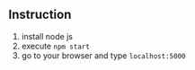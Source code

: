 ## Instruction
1. install node js
2. execute `npm start`
3. go to your browser and type `localhost:5000`